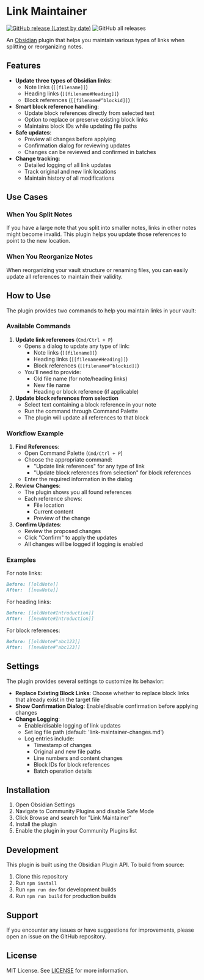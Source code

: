 # Link Maintainer

[![GitHub release (Latest by date)](https://img.shields.io/github/v/release/wenlzhang/obsidian-link-maintainer)](https://github.com/wenlzhang/obsidian-link-maintainer/releases) ![GitHub all releases](https://img.shields.io/github/downloads/wenlzhang/obsidian-link-maintainer/total?color=success)

An [Obsidian](https://obsidian.md/) plugin that helps you maintain various types of links when splitting or reorganizing notes.

## Features

- **Update three types of Obsidian links**:
  - Note links (`[[filename]]`)
  - Heading links (`[[filename#Heading]]`)
  - Block references (`[[filename#^blockid]]`)
- **Smart block reference handling**:
  - Update block references directly from selected text
  - Option to replace or preserve existing block links
  - Maintains block IDs while updating file paths
- **Safe updates**:
  - Preview all changes before applying
  - Confirmation dialog for reviewing updates
  - Changes can be reviewed and confirmed in batches
- **Change tracking**:
  - Detailed logging of all link updates
  - Track original and new link locations
  - Maintain history of all modifications

## Use Cases

### When You Split Notes
If you have a large note that you split into smaller notes, links in other notes might become invalid. This plugin helps you update those references to point to the new location.

### When You Reorganize Notes
When reorganizing your vault structure or renaming files, you can easily update all references to maintain their validity.

## How to Use

The plugin provides two commands to help you maintain links in your vault:

### Available Commands

1. **Update link references** (`Cmd/Ctrl + P`)
   - Opens a dialog to update any type of link:
     - Note links (`[[filename]]`)
     - Heading links (`[[filename#Heading]]`)
     - Block references (`[[filename#^blockid]]`)
   - You'll need to provide:
     - Old file name (for note/heading links)
     - New file name
     - Heading or block reference (if applicable)
2. **Update block references from selection**
   - Select text containing a block reference in your note
   - Run the command through Command Palette
   - The plugin will update all references to that block

### Workflow Example

1. **Find References**:
   - Open Command Palette (`Cmd/Ctrl + P`)
   - Choose the appropriate command:
     - "Update link references" for any type of link
     - "Update block references from selection" for block references
   - Enter the required information in the dialog
2. **Review Changes**:
   - The plugin shows you all found references
   - Each reference shows:
     - File location
     - Current content
     - Preview of the change
3. **Confirm Updates**:
   - Review the proposed changes
   - Click "Confirm" to apply the updates
   - All changes will be logged if logging is enabled

### Examples

For note links:
```markdown
Before: [[oldNote]]
After:  [[newNote]]
```

For heading links:
```markdown
Before: [[oldNote#Introduction]]
After:  [[newNote#Introduction]]
```

For block references:
```markdown
Before: [[oldNote#^abc123]]
After:  [[newNote#^abc123]]
```

## Settings

The plugin provides several settings to customize its behavior:

- **Replace Existing Block Links**: Choose whether to replace block links that already exist in the target file
- **Show Confirmation Dialog**: Enable/disable confirmation before applying changes
- **Change Logging**:
  - Enable/disable logging of link updates
  - Set log file path (default: 'link-maintainer-changes.md')
  - Log entries include:
    - Timestamp of changes
    - Original and new file paths
    - Line numbers and content changes
    - Block IDs for block references
    - Batch operation details

## Installation

1. Open Obsidian Settings
2. Navigate to Community Plugins and disable Safe Mode
3. Click Browse and search for "Link Maintainer"
4. Install the plugin
5. Enable the plugin in your Community Plugins list

## Development

This plugin is built using the Obsidian Plugin API. To build from source:

1. Clone this repository
2. Run `npm install`
3. Run `npm run dev` for development builds
4. Run `npm run build` for production builds

## Support

If you encounter any issues or have suggestions for improvements, please open an issue on the GitHub repository.

## License

MIT License. See [LICENSE](LICENSE) for more information.
